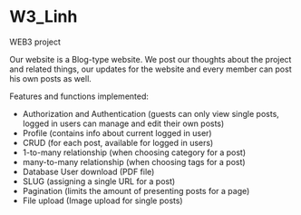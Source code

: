 # W3_Linh
WEB3 project

Our website is a Blog-type website. We post our thoughts about the project and related things, our updates for the website and every member can post his own posts as well. 

Features and functions implemented: 
  - Authorization and Authentication (guests can only view single posts, logged in users can manage and edit their own posts)
  - Profile (contains info about current logged in user)
  - CRUD (for each post, available for logged in users)
  - 1-to-many relationship (when choosing category for a post)
  - many-to-many relationship (when choosing tags for a post)
  - Database User download (PDF file)
  - SLUG (assigning a single URL for a post)
  - Pagination (limits the amount of presenting posts for a page)
  - File upload (Image upload for single posts)
